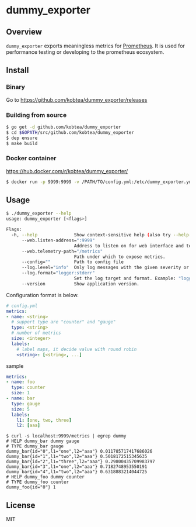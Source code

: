 # dummy_exporter

## Overview

`dummy_exporter` exports meaningless metrics for [Prometheus](https://prometheus.io/).
It is used for performance testing or developing to the prometheus ecosystem.


## Install

### Binary

Go to https://github.com/kobtea/dummy_exporter/releases

### Building from source

```bash
$ go get -d github.com/kobtea/dummy_exporter
$ cd $GOPATH/src/github.com/kobtea/dummy_exporter
$ dep ensure
$ make build
```

### Docker container

https://hub.docker.com/r/kobtea/dummy_exporter/

```bash
$ docker run -p 9999:9999 -v /PATH/TO/config.yml:/etc/dummy_exporter.yml kobtea/dummy_exporter
```


## Usage

```bash
$ ./dummy_exporter --help
usage: dummy_exporter [<flags>]

Flags:
  -h, --help              Show context-sensitive help (also try --help-long and --help-man).
      --web.listen-address=":9999"
                          Address to listen on for web interface and telemetry
      --web.telemetry-path="/metrics"
                          Path under which to expose metrics.
      --config=""         Path to config file
      --log.level="info"  Only log messages with the given severity or above. Valid levels: [debug, info, warn, error, fatal]
      --log.format="logger:stderr"
                          Set the log target and format. Example: "logger:syslog?appname=bob&local=7" or "logger:stdout?json=true"
      --version           Show application version.
```

Configuration format is below.

```yaml
# config.yml
metrics:
- name: <string>
  # support type are "counter" and "gauge"
  type: <string>
  # number of metrics
  size: <integer>
  labels:
    # label maps, it decide value with round robin
    <string>: [<string>, ...]
```

sample

```yaml
metrics:
- name: foo
  type: counter
  size: 1
- name: bar
  type: gauge
  size: 5
  labels:
    l1: [one, two, three]
    l2: [aaa]
```

```
$ curl -s localhost:9999/metrics | egrep dummy
# HELP dummy_bar dummy gauge
# TYPE dummy_bar gauge
dummy_bar{id="0",l1="one",l2="aaa"} 0.011785717417686026
dummy_bar{id="1",l1="two",l2="aaa"} 0.5018172515345635
dummy_bar{id="2",l1="three",l2="aaa"} 0.29800435709983797
dummy_bar{id="3",l1="one",l2="aaa"} 0.7182748953550191
dummy_bar{id="4",l1="two",l2="aaa"} 0.6318883214044725
# HELP dummy_foo dummy counter
# TYPE dummy_foo counter
dummy_foo{id="0"} 1
```


## License

MIT
